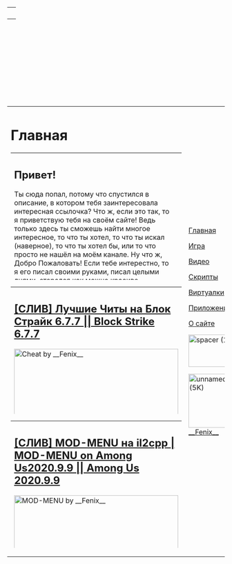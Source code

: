 <!DOCTYPE HTML PUBLIC "-//W3C//DTD HTML 4.01 Transitional//EN">

<html>
<head>
<title>Фениксов Сайт || Главная</title>
<link rel="stylesheet" type="text/css" href="../css/style.css" />
</head>
<body>

<!--shapka-->
<table width="1343px" height="214px" align="center" cellpadding="0" cellspacing="0">
<tr>
<td class="shapka">&nbsp;</td>
</tr>
</table>

<!--body-->
<table width="91%" height="100%" align="center" cellspacing="0">
<tr>
<td>
<h1>Главная</h1>
<!--&&&&&&&&&&&&&&&&-->
<table class="VnytTable" width="85%" height="295px" align="center" cellpadding="0" cellspacing="0">
<tr>
<td>
<h2>Привет!</h2>
<p class="text">
Ты сюда попал, потому что спустился в описание, 
в котором тебя заинтересовала интересная ссылочка? Что ж, 
если это так, то я приветствую тебя на своём сайте! Ведь только 
здесь ты сможешь найти многое интересное, то что ты хотел, то что 
ты искал (наверное), то что ты хотел бы, или то что просто не нашёл 
на моём канале. Ну что ж, Добро Пожаловать! Если тебе интерестно, то 
я его писал своими руками, писал целыми днями, старался как можно красиво 
оформить этот сайт и этот текст, который ты сейчас читаешь (если читаешь <em>:)</em> ). 
Можешь приступать к его изучению! Пока!
</p>
</td>
<td class="polosa">&nbsp;</td>
</tr>
</table>

<table class="infofordownload" width="85%" height="295px" align="center" cellpadding="0" cellspacing="0">
<tr>
<td>
<h2><a href="https://youtu.be/l7MsQr1_J94">[СЛИВ] Лучшие Читы на Блок Страйк 6.7.7  ||  Block Strike 6.7.7</a></h2>
<a href="Video.htm"><img src="../img/video.jpg" width="380" height="220" alt="Cheat by __Fenix__" /></a>
</td>
</tr>
<tr>
<td>
<h2 class="linkhome"><a href="https://shre.su/KPA1">Скачать MOD GG </a>||<a href="https://shre.su/6V8K"> Script by __Fenix__[6.1]</a></h2>
</td>
</tr>
</table>

<table class="infofordownload" width="85%" height="295px" align="center" cellpadding="0" cellspacing="0">
<tr>
<td>
<h2><a href="https://youtu.be/xODB4xQ0qfw">[СЛИВ] MOD-MENU на il2cpp  |  MOD-MENU on Among Us2020.9.9  ||  Among Us 2020.9.9</a></h2>
<a href="Video.htm"><img src="../img/mod-menu-among.jpg" width="380" height="220" alt="MOD-MENU by __Fenix__" /></a>
</td>
</tr>
<tr>
<td>
<h2 class="linkhome"><a href="https://shre.su/6E6P">Скачать</a></h2>
</td>
</tr>
</table>
<!--&&&&&&&&&&&&&&&&-->
</td>
<td class="menu">
<a href="Home.htm"><p class="activity">Главная</p></a>
<a href="Game.htm"><p class="main">Игра</p></a>
<a href="Video.htm"><p class="main">Видео</p></a>
<a href="Scripts.htm"><p class="main">Скрипты</p></a>
<a href="Virtual.htm"><p class="main">Виртуалки</p></a>
<a href="Apps.htm"><p class="main">Приложения</p></a>
<a href="Info.htm"><p class="main">О сайте</p></a>
<p><img src="../img/spacer.gif" width="225px" height="75px" alt="spacer (1K)" /></p>
<p class="kanal"><a href="http://www.youtube.com/c/Fenixhacker"><img src="../img/unnamed.jpg" width="125" height="125" alt="unnamed (5K)" /><br>__Fenix__</a></p>
</td>
</tr>
</table>

<!--end-->
<table class="endTable" width="91%" height="5%" align="center" cellpadding="0" cellspacing="0">
<tr>
<td class="visend">Разработчик _ _Fenix_ _ || Telegram Server: <a class="linkds" href="https://t.me/multi_script_chat">Multi-Script Chat </a> || <a class="linkds" href="https://t.me/multi_script"> Multi-Script Info</a></td>
</tr>
</table>
</body>
</html>
@import url('https://fonts.googleapis.com/css2?family=Roboto&display=swap');
body {
background-color: #000000;
}

.helloworld {
text-align: center;
vertical-align: bottom;
}

h1 {
color: #000000;
text-align: center;
font-family: 'Roboto', sans-serif;
margin-top: 2%;
background-image: url("../img/polosZagol.png");
width: 1211px;
}

.hh1 {
color: #ffffff;
text-align: center;
font-family: 'Roboto', sans-serif;
font-size: 50px;
}

h2 {
color: #ffffff;
text-align: center;
font-family: 'Roboto', sans-serif;
}

h3 {
color: #ff0033;
text-align: center;
font-family: 'Roboto', sans-serif;
}

h6 {
color: #ffffff;
font-family: 'Roboto', sans-serif;
}

td {
text-align: center;
vertical-align: top;
}

em {
font-family: 'Roboto', sans-serif;
font-weight: bold;
}

.text {
font-family: 'Roboto', sans-serif;
font-size: 26px;
text-align: justify;
text-indent: 50px;
margin-right: 1%;
}

.shapka {
background-image: url("../img/shapka.png");
}

.VnytTable {
color: #999999;
margin-top: 5%;
}

.endTable {
font-family: 'Roboto', sans-serif;
border-top: 0.1px solid #666666;
}

.menu {
font-family: 'Roboto', sans-serif;
width: 226px;
color:#ffffff;
font-size: 24px;
text-align: left;
vertical-align: top;
border-left: 0.1px solid #666666;
}

.main {
font-family: 'Roboto', sans-serif;
padding-left: 15%;
background-image: url("../img/menu.png");
}

.activity {
font-family: 'Roboto', sans-serif;
padding-left: 15%;
font-weight: bold;
background-image: url("../img/menuAct.png");
}

.visend {
font-family: 'Roboto', sans-serif;
color: #999999;
text-align: center;
vertical-align: bottom;
}

.kanal {
text-align: center;
font-size: 20px;
}

.polosa {
background-image: url("../img/polosa.png");
}

a {
color: #ffffff;
font-family: 'Roboto', sans-serif;
text-decoration: none;
}

a:hover {
color: #666666;
font-family: 'Roboto', sans-serif;
text-decoration: none;
font-weight: bold;
}

.small {
color: #ffffff;
font-family: 'Roboto', sans-serif;
font-size: 0px;
}

.emashka {
font-size: 12px;
font-family: 'Roboto', sans-serif;
cursor: pointer;
color: #666666;
text-decoration: none;
font-weight: bold;
}

.infofordownload {
margin-top: 100px;
margin-bottom: 100px;
}

.linkhome {
margin-top: 25px;
}

.linkds {
font-family: 'Roboto', sans-serif;
color: #33ccff;
}

.linkds:hover {
font-family: 'Roboto', sans-serif;
color: #330099;
}
